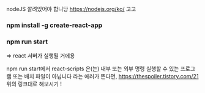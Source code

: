 nodeJS 깔려있어야 합니당
https://nodejs.org/ko/ 고고

### npm install -g create-react-app
### npm run start

=> react 서버가 실행될 거에용

npm run start에서 
react-scripts 은(는) 내부 또는 외부 명령 실행할 수 있는 프로그램 또는 배치 파일이 아닙니다
라는 에러가 뜬다면, 
https://thespoiler.tistory.com/21
위의 링크대로 해보시기 !